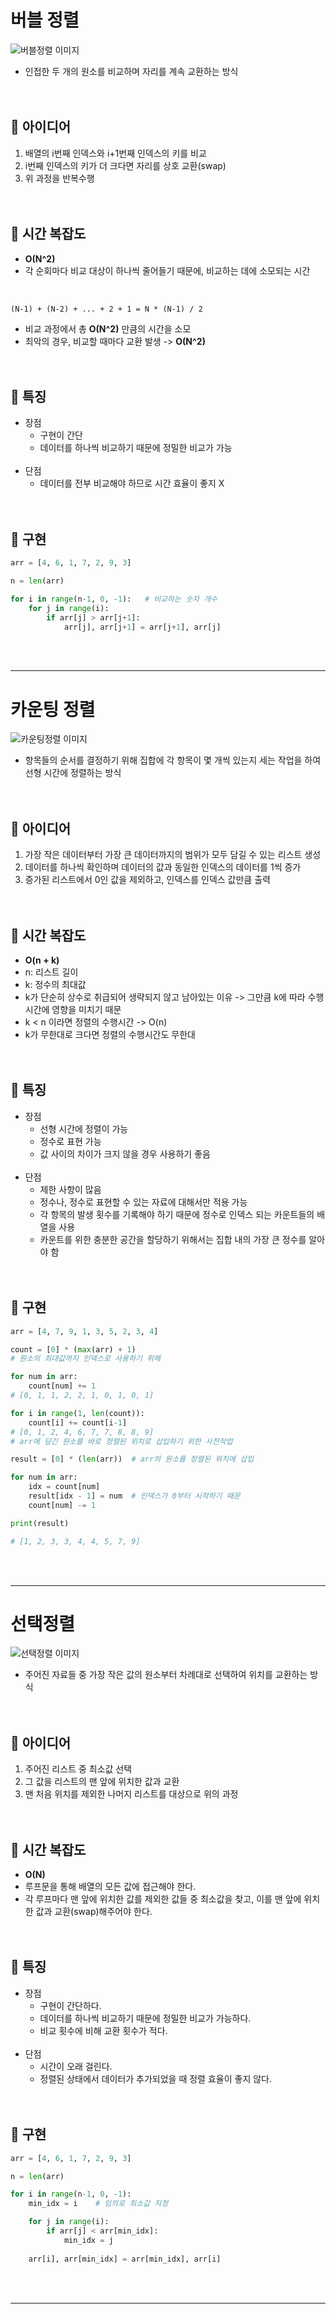 # 버블 정렬

![버블정렬 이미지](https://t1.daumcdn.net/cfile/tistory/275F9A4A545095BD01)
- 인접한 두 개의 원소를 비교하며 자리를 계속 교환하는 방식
<br><br><br>

## 📍 아이디어
1. 배열의 i번째 인덱스와 i+1번째 인덱스의 키를 비교
2. i번째 인덱스의 키가 더 크다면 자리를 상호 교환(swap)
3. 위 과정을 반복수행
<br><br><br>

## 📍 시간 복잡도
- **O(N^2)**
- 각 순회마다 비교 대상이 하나씩 줄어들기 때문에, 비교하는 데에 소모되는 시간
<br>

  ```
  (N-1) + (N-2) + ... + 2 + 1 = N * (N-1) / 2
  ```
- 비교 과정에서 총 **O(N^2)** 만큼의 시간을 소모
- 최악의 경우, 비교할 때마다 교환 발생 -> **O(N^2)**
<br><br><br>

## 📍 특징
- 장점
  - 구현이 간단
  - 데이터를 하나씩 비교하기 때문에 정밀한 비교가 가능
  <br><br>
- 단점
  - 데이터를 전부 비교해야 하므로 시간 효율이 좋지 X
<br><br><br>

## 📍 구현
```PYTHON
arr = [4, 6, 1, 7, 2, 9, 3]

n = len(arr)

for i in range(n-1, 0, -1):   # 비교하는 숫자 개수
	for j in range(i):
		if arr[j] > arr[j+1]:
			arr[j], arr[j+1] = arr[j+1], arr[j]
```
<br><br>

---
# 카운팅 정렬

![카운팅정렬 이미지](https://cdn.programiz.com/cdn/farfuture/tcfjQdeYwL_jETOCPZxNjIXbysRrb7MaG6PwO2MzHnM/mtime:1582112622/sites/tutorial2program/files/Counting-sort-4_1.png)
- 항목들의 순서를 결정하기 위해 집합에 각 항목이 몇 개씩 있는지 세는 작업을 하여 선형 시간에 정렬하는 방식
<br><br><br>

## 📍 아이디어
1. 가장 작은 데이터부터 가장 큰 데이터까지의 범위가 모두 담길 수 있는 리스트 생성
2. 데이터를 하나씩 확인하며 데이터의 값과 동일한 인덱스의 데이터를 1씩 증가
3. 증가된 리스트에서 0인 값을 제외하고, 인덱스를 인덱스 값만큼 출력
<br><br><br>

## 📍 시간 복잡도
- **O(n + k)**
- n: 리스트 길이
- k: 정수의 최대값
- k가 단순히 상수로 취급되어 생략되지 않고 남아있는 이유 -> 그만큼 k에 따라 수행시간에 영향을 미치기 때문
- k < n 이라면 정렬의 수행시간 -> O(n)
- k가 무한대로 크다면 정렬의 수행시간도 무한대
<br><br><br>

## 📍 특징
- 장점
  - 선형 시간에 정렬이 가능
  - 정수로 표현 가능
  - 값 사이의 차이가 크지 않을 경우 사용하기 좋음
  <br><br>
- 단점
  - 제한 사항이 많음
  - 정수나, 정수로 표현할 수 있는 자료에 대해서만 적용 가능
  - 각 항목의 발생 횟수를 기록해야 하기 때문에 정수로 인덱스 되는 카운트들의 배열을 사용
  - 카운트를 위한 충분한 공간을 할당하기 위해서는 집합 내의 가장 큰 정수를 알아야 함
<br><br><br>

## 📍 구현
```PYTHON
arr = [4, 7, 9, 1, 3, 5, 2, 3, 4]

count = [0] * (max(arr) + 1)
# 원소의 최대값까지 인덱스로 사용하기 위해

for num in arr:
    count[num] += 1
# [0, 1, 1, 2, 2, 1, 0, 1, 0, 1]

for i in range(1, len(count)):
    count[i] += count[i-1]
# [0, 1, 2, 4, 6, 7, 7, 8, 8, 9]
# arr에 담긴 원소를 바로 정렬된 위치로 삽입하기 위한 사전작업

result = [0] * (len(arr))  # arr의 원소를 정렬된 위치에 삽입

for num in arr:
    idx = count[num]
    result[idx - 1] = num  # 인덱스가 0부터 시작하기 때문
    count[num] -= 1

print(result)

# [1, 2, 3, 3, 4, 4, 5, 7, 9]
```
<br><br>

---

# 선택정렬

![선택정렬 이미지](https://velog.velcdn.com/images/ss-hj/post/7ece2654-6af6-4d23-8efa-f44916298509/image.png)
- 주어진 자료들 중 가장 작은 값의 원소부터 차례대로 선택하여 위치를 교환하는 방식
<br><br><br>

## 📍 아이디어
1. 주어진 리스트 중 최소값 선택
2. 그 값을 리스트의 맨 앞에 위치한 값과 교환
3. 맨 처음 위치를 제외한 나머지 리스트를 대상으로 위의 과정
<br><br><br>

## 📍 시간 복잡도
- **O(N)**
- 루프문을 통해 배열의 모든 값에 접근해야 한다.
- 각 루프마다 맨 앞에 위치한 값를 제외한 값들 중 최소값을 찾고, 이를 맨 앞에 위치한 값과 교환(swap)해주어야 한다.
<br><br><br>

## 📍 특징
- 장점
  - 구현이 간단하다.
  - 데이터를 하나씩 비교하기 때문에 정밀한 비교가 가능하다.
  - 비교 횟수에 비해 교환 횟수가 적다.
  <br><br>
- 단점
  - 시간이 오래 걸린다.
  - 정렬된 상태에서 데이터가 추가되었을 때 정렬 효율이 좋지 않다.
<br><br><br>

## 📍 구현
```PYTHON
arr = [4, 6, 1, 7, 2, 9, 3]

n = len(arr)

for i in range(n-1, 0, -1):
	min_idx = i    # 임의로 최소값 지정

	for j in range(i):
		if arr[j] < arr[min_idx]:
			min_idx = j
	
	arr[i], arr[min_idx] = arr[min_idx], arr[i]
```
<br><br>

---
